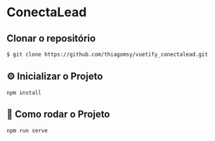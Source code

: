 # ConectaLead

## Clonar o repositório
```bash
$ git clone https://github.com/thiagomsy/vuetify_conectalead.git
```

## ⚙ Inicializar o Projeto
```
npm install
```

## 🚀 Como rodar o Projeto
```
npm run serve
```

